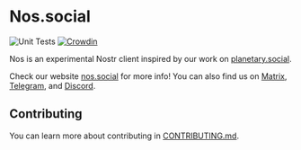 # Nos.social

![Unit Tests](https://github.com/planetary-social/nos/actions/workflows/main.yml/badge.svg) [![Crowdin](https://badges.crowdin.net/planetary/localized.svg)](https://crowdin.com/project/nossocial)

Nos is an experimental Nostr client inspired by our work on [planetary.social](https://planetary.social). 

Check our website [nos.social](https://nos.social/) for more info! You can also find us on [Matrix](https://matrix.to/#/#planetary:matrix.org), [Telegram](https://t.me/planetarysocial), and [Discord](https://discord.gg/aNgVthyHac).

## Contributing 

You can learn more about contributing in [CONTRIBUTING.md](CONTRIBUTING.md).
